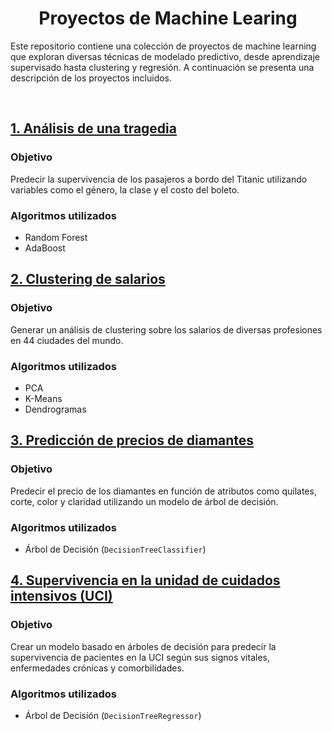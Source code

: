 <div align="center">

# Proyectos de Machine Learing

</div>


Este repositorio contiene una colección de proyectos de machine learning que exploran diversas técnicas de modelado predictivo, desde aprendizaje supervisado hasta clustering y regresión. A continuación se presenta una descripción de los proyectos incluidos.

<div>
  <br>
</div>

## [1. Análisis de una tragedia](Analisis_de_una_tragedia/RF_Adaboost_Titanic.ipynb)


### Objetivo

Predecir la supervivencia de los pasajeros a bordo del Titanic utilizando variables como el género, la clase y el costo del boleto.

### Algoritmos utilizados

* Random Forest
* AdaBoost


## [2. Clustering de salarios](Clustering/Modelos_de_clustering.ipynb)

### Objetivo

Generar un análisis de clustering sobre los salarios de diversas profesiones en 44 ciudades del mundo.

### Algoritmos utilizados
* PCA
* K-Means
* Dendrogramas

## [3. Predicción de precios de diamantes](Prediccion_de_precios/Prediccion_de_precios.ipynb)

### Objetivo

Predecir el precio de los diamantes en función de atributos como quilates, corte, color y claridad utilizando un modelo de árbol de decisión.

### Algoritmos utilizados

* Árbol de Decisión (`DecisionTreeClassifier`)
  
## [4. Supervivencia en la unidad de cuidados intensivos (UCI)](Supervivencia_en_UCI/Supervivencia_UCI.ipynb)

### Objetivo

Crear un modelo basado en árboles de decisión para predecir la supervivencia de pacientes en la UCI según sus signos vitales, enfermedades crónicas y comorbilidades.

### Algoritmos utilizados

* Árbol de Decisión (`DecisionTreeRegressor`)

